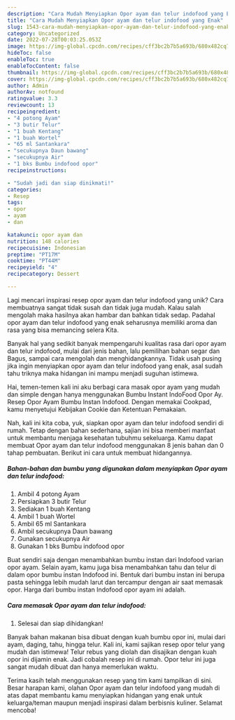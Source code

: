 ```yaml
---
description: "Cara Mudah Menyiapkan Opor ayam dan telur indofood yang Enak"
title: "Cara Mudah Menyiapkan Opor ayam dan telur indofood yang Enak"
slug: 1543-cara-mudah-menyiapkan-opor-ayam-dan-telur-indofood-yang-enak
category: Uncategorized
date: 2022-07-28T00:03:25.053Z
image: https://img-global.cpcdn.com/recipes/cff3bc2b7b5a693b/680x482cq70/opor-ayam-dan-telur-indofood-foto-resep-utama.jpg
hideToc: false
enableToc: true
enableTocContent: false
thumbnail: https://img-global.cpcdn.com/recipes/cff3bc2b7b5a693b/680x482cq70/opor-ayam-dan-telur-indofood-foto-resep-utama.jpg
cover: https://img-global.cpcdn.com/recipes/cff3bc2b7b5a693b/680x482cq70/opor-ayam-dan-telur-indofood-foto-resep-utama.jpg
author: Admin
authorAv: notfound
ratingvalue: 3.3
reviewcount: 13
recipeingredient:
- "4 potong Ayam"
- "3 butir Telur"
- "1 buah Kentang"
- "1 buah Wortel"
- "65 ml Santankara"
- "secukupnya Daun bawang"
- "secukupnya Air"
- "1 bks Bumbu indofood opor"
recipeinstructions:

- "Sudah jadi dan siap dinikmati!"
categories:
- Resep
tags:
- opor
- ayam
- dan

katakunci: opor ayam dan 
nutrition: 148 calories
recipecuisine: Indonesian
preptime: "PT17M"
cooktime: "PT44M"
recipeyield: "4"
recipecategory: Dessert

---
```





Lagi mencari inspirasi resep opor ayam dan telur indofood yang unik? Cara membuatnya sangat tidak susah dan tidak juga mudah. Kalau salah mengolah maka hasilnya akan hambar dan bahkan tidak sedap. Padahal opor ayam dan telur indofood yang enak seharusnya memiliki aroma dan rasa yang bisa memancing selera Kita.





Banyak hal yang sedikit banyak mempengaruhi kualitas rasa dari opor ayam dan telur indofood, mulai dari jenis bahan, lalu pemilihan bahan segar dan Bagus, sampai cara mengolah dan menghidangkannya. Tidak usah pusing jika ingin menyiapkan opor ayam dan telur indofood yang enak,      asal sudah tahu triknya maka hidangan ini mampu menjadi suguhan istimewa.














Hai, temen-temen kali ini aku berbagi cara masak opor ayam yang mudah dan simple dengan hanya menggunakan Bumbu Instant IndoFood Opor Ay. Resep Opor Ayam Bumbu Instan Indofood. Dengan memakai Cookpad, kamu menyetujui Kebijakan Cookie dan Ketentuan Pemakaian.






Nah, kali ini kita coba, yuk, siapkan opor ayam dan telur indofood sendiri di rumah. Tetap dengan bahan sederhana, sajian ini bisa memberi manfaat untuk membantu menjaga kesehatan tubuhmu sekeluarga. Kamu dapat membuat Opor ayam dan telur indofood menggunakan 8 jenis bahan dan 0 tahap pembuatan. Berikut ini cara untuk membuat hidangannya.

<!--inarticleads1-->

##### Bahan-bahan dan bumbu yang digunakan dalam menyiapkan Opor ayam dan telur indofood:

1. Ambil 4 potong Ayam
1. Persiapkan 3 butir Telur
1. Sediakan 1 buah Kentang
1. Ambil 1 buah Wortel
1. Ambil 65 ml Santankara
1. Ambil secukupnya Daun bawang
1. Gunakan secukupnya Air
1. Gunakan 1 bks Bumbu indofood opor


Buat sendiri saja dengan menambahkan bumbu instan dari Indofood varian opor ayam. Selain ayam, kamu juga bisa menambahkan tahu dan telur di dalam opor bumbu instan Indofood ini. Bentuk dari bumbu instan ini berupa pasta sehingga lebih mudah larut dan tercampur dengan air saat memasak opor. Harga dari bumbu instan Indofood opor ayam ini adalah. 

<!--inarticleads2-->

##### Cara memasak Opor ayam dan telur indofood:


1. Selesai dan siap dihidangkan!

Banyak bahan makanan bisa dibuat dengan kuah bumbu opor ini, mulai dari ayam, daging, tahu, hingga telur. Kali ini, kami sajikan resep opor telur yang mudah dan istimewa! Telur rebus yang diolah dan disajikan dengan kuah opor ini dijamin enak. Jadi cobalah resep ini di rumah. Opor telur ini juga sangat mudah dibuat dan hanya memerlukan waktu. 

Terima kasih telah menggunakan resep yang tim kami tampilkan di sini. Besar harapan kami, olahan Opor ayam dan telur indofood yang mudah di atas dapat membantu kamu menyiapkan hidangan yang enak untuk keluarga/teman maupun menjadi inspirasi dalam berbisnis kuliner. Selamat mencoba!
